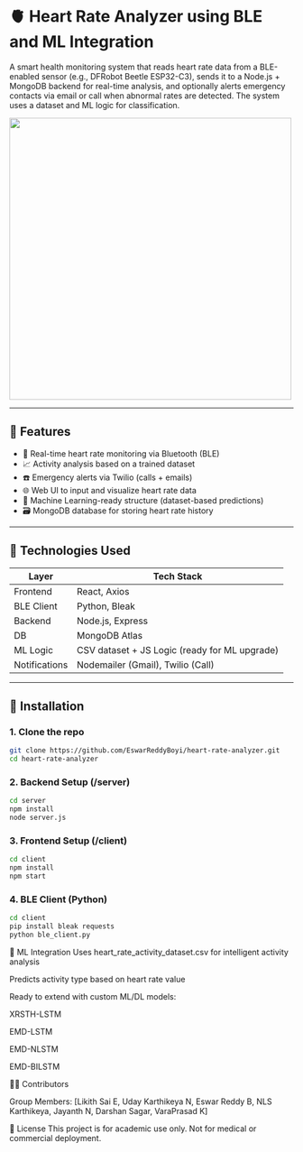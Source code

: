 # 🫀 Heart Rate Analyzer using BLE and ML Integration

A smart health monitoring system that reads heart rate data from a BLE-enabled sensor (e.g., DFRobot Beetle ESP32-C3), sends it to a Node.js + MongoDB backend for real-time analysis, and optionally alerts emergency contacts via email or call when abnormal rates are detected. The system uses a dataset and ML logic for classification.

<img src="./Hardware/heart_rate_monitor_circuit_diagram.png" width="500"/>

---

## 🚀 Features

- 📡 Real-time heart rate monitoring via Bluetooth (BLE)
- 📈 Activity analysis based on a trained dataset
- ☎️ Emergency alerts via Twilio (calls + emails)
- 🌐 Web UI to input and visualize heart rate data
- 🧠 Machine Learning-ready structure (dataset-based predictions)
- 🗃️ MongoDB database for storing heart rate history

---

## 🧪 Technologies Used

| Layer           | Tech Stack                                   |
|----------------|-----------------------------------------------|
| Frontend       | React, Axios                                  |
| BLE Client     | Python, Bleak                                 |
| Backend        | Node.js, Express                              |
| DB             | MongoDB Atlas                                 |
| ML Logic       | CSV dataset + JS Logic (ready for ML upgrade) |
| Notifications  | Nodemailer (Gmail), Twilio (Call)             |

---

## 🧰 Installation

### 1. Clone the repo
```bash
git clone https://github.com/EswarReddyBoyi/heart-rate-analyzer.git
cd heart-rate-analyzer
````
### 2. Backend Setup (/server)
```bash
cd server
npm install
node server.js
````
### 3. Frontend Setup (/client)
```bash
cd client
npm install
npm start
````
### 4. BLE Client (Python)
```bash
cd client
pip install bleak requests
python ble_client.py
````
🧠 ML Integration
Uses heart_rate_activity_dataset.csv for intelligent activity analysis

Predicts activity type based on heart rate value

Ready to extend with custom ML/DL models:

XRSTH-LSTM

EMD-LSTM

EMD-NLSTM

EMD-BILSTM



🧑‍💻 Contributors

Group Members: [Likith Sai E, Uday Karthikeya N, Eswar Reddy B, NLS Karthikeya, Jayanth N, Darshan Sagar, VaraPrasad K]

📎 License
This project is for academic use only. Not for medical or commercial deployment.


